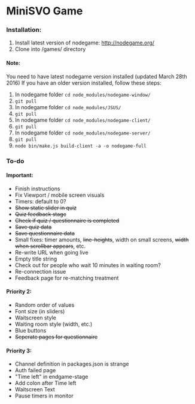 # MiniSVO Game

### Installation:
1. Install latest version of nodegame: http://nodegame.org/
2. Clone into /games/ directory

#### Note:
You need to have latest nodegame version installed (updated March 28th 2016)
If you have an older version installed, follow these steps:

1. In nodegame folder `cd node_modules/nodegame-window/`
2. `git pull`
3. In nodegame folder `cd node_modules/JSUS/`
4. `git pull`
5. In nodegame folder `cd node_modules/nodegame-client/`
6. `git pull`
7. In nodegame folder `cd node_modules/nodegame-server/`
8. `git pull`
9. `node bin/make.js build-client -a -o nodegame-full`


### To-do

#### Important:
- Finish instructions
- Fix Viewport / mobile screen visuals
- Timers: default to 0?
- ~~Show static slider in quiz~~
- ~~Quiz feedback stage~~
- ~~Check if quiz / questionnaire is completed~~
- ~~Save quiz data~~
- ~~Save questionnaire data~~
- Small fixes: timer amounts, ~~line-heights~~, width on small screens, ~~width when scrollbar appears~~, etc.
- Re-write URL when going live
- Empty title string
- Check out for people who wait 10 minutes in waiting room?
- Re-connection issue
- Feedback page for re-matching treatment


#### Priority 2:
- Random order of values
- Font size (in sliders)
- Waitscreen style
- Waiting room style (width, etc.)
- Blue buttons
- ~~Seperate pages for questionnaire~~


#### Priority 3:
- Channel definition in packages.json is strange
- Auth failed page
- "Time left" in endgame-stage
- Add colon after Time left
- Waitscreen Text
- Pause timers in monitor
